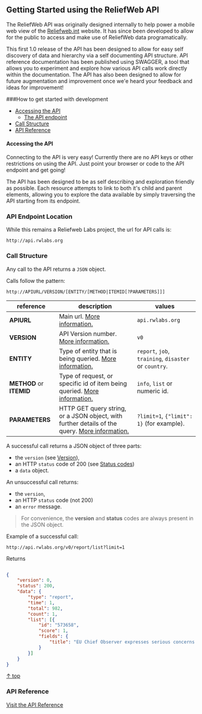 ## Getting Started using the ReliefWeb API

The ReliefWeb API was originally designed internally to help power a mobile web view of the [Reliefweb.int](http://Reliefweb.int) website.  It has since been developed to allow for the public to access and make use of ReliefWeb data programatically.  

This first 1.0 release of the API has been designed to allow for easy self discovery of data and hierarchy via a self documenting API structure.  API reference documentation has been published using SWAGGER, a tool that allows you to experiment and explore how various API calls work directly within the documentation.  The API has also been designed to allow for future augmentation and improvement once we'e heard your feedback and ideas for improvement!

###How to get started with development

- [Accessing the API](#access)
    - [The API endpoint](#api-url)
- [Call Structure](#setup)
- [API Reference](#reference)

<a name="access"></a>
#### Accessing the API
Connecting to the API is very easy!  Currently there are no API keys or other restrictions on using the API.  Just point your browser or code to the API endpoint and get going!  

The API has been designed to be as self describing and exploration friendly as possible.  Each resource attempts to link to both it's child and parent elements, allowing you to explore the data available by simply traversing the API starting from its endpoint. 

<a name="api-url"></a>
### API Endpoint Location

While this remains a Reliefweb Labs project, the url for API calls is:

```
http://api.rwlabs.org
```

<a name="setup"></a>
### Call Structure
Any call to the API returns a `JSON` object.

Calls follow the pattern:

```
http://APIURL/VERSION/[ENTITY/[METHOD|ITEMID[?PARAMETERS]]]
```

| reference          | description | values |
| ------------------ | ----------- | ------ |
| **APIURL**         | Main url. [More information.](#api-url)  | `api.rwlabs.org` |
| **VERSION**        | API Version number. [More information.](#version) | `v0`|
| **ENTITY**         | Type of entity that is being queried. [More information.](#entities) | `report`, `job`, `training`, `disaster` or `country`. |
| **METHOD** or **ITEMID**| Type of request, or specific id of item being queried. [More information.](#methods) | `info`, `list` or numeric id. |
| **PARAMETERS**     | HTTP GET query string, or a JSON object, with further details of the query. [More information.](#parameters) | `?limit=1`, `{"limit": 1}` (for example). |

A successful call returns a JSON object of three parts:

* the `version` (see [Version](#version)),
* an HTTP `status` code of 200 (see [Status codes](#status-codes))
* a `data` object.

An unsuccessful call returns:

* the `version`,
* an HTTP `status` code (not 200)
* an `error` message.

> For convenience, the **version** and **status** codes are always present in the JSON object.

Example of a successful call:

```
http://api.rwlabs.org/v0/report/list?limit=1
```

Returns

```json

{
	"version": 0,
	"status": 200,
	"data": {
		"type": "report",
		"time": 1,
		"total": 982,
		"count": 1,
		"list": [{
			"id": "573658",
			"score": 1,
			"fields": {
				"title": "EU Chief Observer expresses serious concerns about levels of violence affecting the campaign during a visit to Peshawar"
			}
		}]
	}
}
```

[&uarr; top](#top)

<a name="reference"></a>
### API Reference
[Visit the API  Reference](/api_reference.md)
